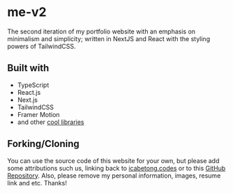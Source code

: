 # me-v2
The second iteration of my portfolio website with an emphasis on minimalism and simplicity; written in NextJS and React with the styling powers of TailwindCSS.

## Built with
* TypeScript
* React.js
* Next.js
* TailwindCSS
* Framer Motion
* and other [cool libraries](https://github.com/icabetong/me/blob/main/package.json)

## Forking/Cloning
You can use the source code of this website for your own, but please add some attributions such us, linking back to [icabetong.codes](https://www.icabetong.codes) or to this [GitHub Repository](https://www.github.com/icabetong/me). Also, please remove my personal information, images, resume link and etc. Thanks!
